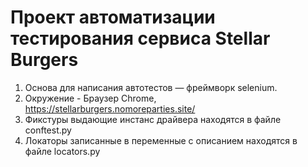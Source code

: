 # Проект автоматизации тестирования сервиса Stellar Burgers
1. Основа для написания автотестов — фреймворк selenium.
2. Окружение - Браузер Chrome, https://stellarburgers.nomoreparties.site/
3. Фикстуры выдающие инстанс драйвера находятся в файле conftest.py
4. Локаторы записанные в переменные с описанием находятся в файле locators.py